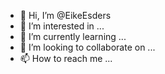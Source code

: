 - 👋 Hi, I’m @EikeEsders
- 👀 I’m interested in ...
- 🌱 I’m currently learning ...
- 💞️ I’m looking to collaborate on ...
- 📫 How to reach me ...

<!---
EikeEsders/EikeEsders is a ✨ special ✨ repository because its `README.md` (this file) appears on your GitHub profile.
You can click the Preview link to take a look at your changes.
--->
